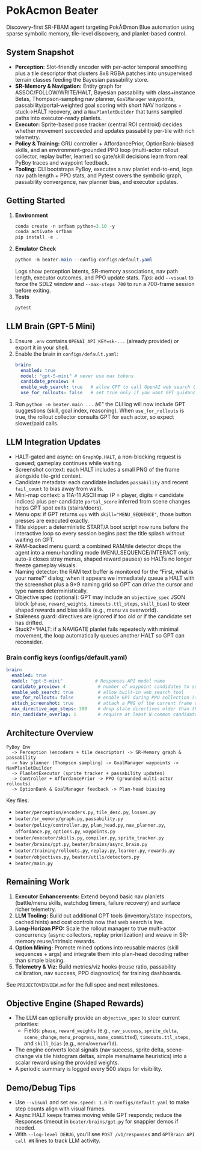 # PokAcmon Beater

Discovery-first SR-FBAM agent targeting PokÃ©mon Blue automation using sparse symbolic memory, tile-level discovery, and planlet-based control.

## System Snapshot

- **Perception:** Slot-friendly encoder with per-actor temporal smoothing plus a tile descriptor that clusters 8x8 RGBA patches into unsupervised terrain classes feeding the Bayesian passability store.
- **SR-Memory & Navigation:** Entity graph for ASSOC/FOLLOW/WRITE/HALT, Bayesian passability with class+instance Betas, Thompson-sampling nav planner, `GoalManager` waypoints, passability/portal-weighted goal scoring with short NAV horizons + stuck→HALT recovery, and a `NavPlanletBuilder` that turns sampled paths into executor-ready planlets.
- **Executor:** Sprite-based pose tracker (central ROI centroid) decides whether movement succeeded and updates passability per-tile with rich telemetry.
- **Policy & Training:** GRU controller + AffordancePrior, OptionBank-biased skills, and an environment-grounded PPO loop (multi-actor rollout collector, replay buffer, learner) so gate/skill decisions learn from real PyBoy traces and waypoint feedback.
- **Tooling:** CLI bootstraps PyBoy, executes a nav planlet end-to-end, logs nav path length + PPO stats, and Pytest covers the symbolic graph, passability convergence, nav planner bias, and executor updates.

## Getting Started

1. **Environment**
   ```powershell
   conda create -n srfbam python=3.10 -y
   conda activate srfbam
   pip install -e .
   ```
2. **Emulator Check**
   ```powershell
   python -m beater.main --config configs/default.yaml
   ```
   Logs show perception latents, SR-memory associations, nav path length, executor outcomes, and PPO update stats.
   _Tips:_ add `--visual` to force the SDL2 window and `--max-steps 700` to run a 700-frame session before exiting.
3. **Tests**
   ```powershell
   pytest
   ```

## LLM Brain (GPT-5 Mini)

1. Ensure `.env` contains `OPENAI_API_KEY=sk-...` (already provided) or export it in your shell.
2. Enable the brain in `configs/default.yaml`:
   ```yaml
   brain:
     enabled: true
     model: "gpt-5-mini" # never use max tokens
     candidate_preview: 4
     enable_web_search: true   # allow GPT to call OpenAI web search tool
     use_for_rollouts: false   # set true only if you want GPT guidance during PPO rollouts
   ```
3. Run `python -m beater.main ...` â€” the CLI log will now include GPT suggestions (skill, goal index, reasoning). When `use_for_rollouts` is true, the rollout collector consults GPT for each actor, so expect slower/paid calls.

## LLM Integration Updates

- HALT-gated and async: on `GraphOp.HALT`, a non-blocking request is queued; gameplay continues while waiting.
- Screenshot context: each HALT includes a small PNG of the frame alongside tile-grid context.
- Candidate metadata: each candidate includes `passability` and recent `fail_count` to bias away from walls.
- Mini-map context: a 11A-11 ASCII map (P = player, digits = candidate indices) plus per-candidate `portal_score` inferred from scene changes helps GPT spot exits (stairs/doors).
- Menu ops: if GPT returns `ops` with `skill="MENU_SEQUENCE"`, those button presses are executed exactly.
- Title skipper: a deterministic START/A boot script now runs before the interactive loop so every session begins past the title splash without waiting on GPT.
- RAM-backed menu guard: a combined RAM/tile detector drops the agent into a menu-handling mode (MENU_SEQUENCE/INTERACT only, auto-`B` closes stray menus, shaped reward pauses) so HALTs no longer freeze gameplay visuals.
- Naming detector: the RAM text buffer is monitored for the “First, what is your name?” dialog; when it appears we immediately queue a HALT with the screenshot plus a 9×9 naming grid so GPT can drive the cursor and type names deterministically.
- Objective spec (optional): GPT may include an `objective_spec` JSON block (`phase`, `reward_weights`, `timeouts.ttl_steps`, `skill_bias`) to steer shaped rewards and bias skills (e.g., menu vs overworld).
- Staleness guard: directives are ignored if too old or if the candidate set has drifted.
- Stuck?+'HALT: if a NAVIGATE planlet fails repeatedly with minimal movement, the loop automatically queues another HALT so GPT can reconsider.

### Brain config keys (configs/default.yaml)
```yaml
brain:
  enabled: true
  model: "gpt-5-mini"            # Responses API model name
  candidate_preview: 4            # number of waypoint candidates to surface
  enable_web_search: true         # allow built-in web_search tool
  use_for_rollouts: false         # enable GPT during PPO collection (slower/paid)
  attach_screenshot: true         # attach a PNG of the current frame on HALT
  max_directive_age_steps: 300    # drop stale directives older than this many steps
  min_candidate_overlap: 1        # require at least N common candidates when applying a directive
```

## Architecture Overview
```
PyBoy Env
  -> Perception (encoders + tile descriptor) -> SR-Memory graph & passability
  -> Nav planner (Thompson sampling) -> GoalManager waypoints -> NavPlanletBuilder
  -> PlanletExecutor (sprite tracker + passability updates)
  -> Controller + AffordancePrior -> PPO (grounded multi-actor rollouts)
  -> OptionBank & GoalManager feedback -> Plan-head biasing
```

Key files:

- `beater/perception/encoders.py`, `tile_desc.py`, `losses.py`
- `beater/sr_memory/graph.py`, `passability.py`
- `beater/policy/controller.py`, `plan_head.py`, `nav_planner.py`, `affordance.py`, `options.py`, `waypoints.py`
- `beater/executor/skills.py`, `compiler.py`, `sprite_tracker.py`
- `beater/brains/gpt.py`, `beater/brains/async_brain.py`
- `beater/training/rollouts.py`, `replay.py`, `learner.py`, `rewards.py`
- `beater/objectives.py`, `beater/utils/detectors.py`
- `beater/main.py`

## Remaining Work

1. **Executor Enhancements:** Extend beyond basic nav planlets (battle/menu skills, watchdog timers, failure recovery) and surface richer telemetry.
2. **LLM Tooling:** Build out additional GPT tools (inventory/state inspectors, cached hints) and cost controls now that web search is live.
3. **Long-Horizon PPO:** Scale the rollout manager to true multi-actor concurrency (async collectors, replay prioritization) and weave in SR-memory reuse/intrinsic rewards.
4. **Option Mining:** Promote mined options into reusable macros (skill sequences + args) and integrate them into plan-head decoding rather than simple biasing.
5. **Telemetry & Viz:** Build metrics/viz hooks (reuse ratio, passability calibration, nav success, PPO diagnostics) for training dashboards.

See `PROJECTOVERVIEW.md` for the full spec and next milestones.

## Objective Engine (Shaped Rewards)

- The LLM can optionally provide an `objective_spec` to steer current priorities:
  - Fields: `phase`, `reward_weights` (e.g., `nav_success`, `sprite_delta`, `scene_change`, `menu_progress`, `name_committed`), `timeouts.ttl_steps`, and `skill_bias` (e.g., `menu`/`overworld`).
- The engine converts local signals (nav success, sprite delta, scene-change via tile histogram deltas, simple menu/name heuristics) into a scalar reward using the provided weights.
- A periodic summary is logged every 500 steps for visibility.

## Demo/Debug Tips

- Use `--visual` and set `env.speed: 1.0` in `configs/default.yaml` to make step counts align with visual frames.
- Async HALT keeps frames moving while GPT responds; reduce the Responses timeout in `beater/brains/gpt.py` for snappier demos if needed.
- With `--log-level DEBUG`, you’ll see `POST /v1/responses` and `GPTBrain API call #N` lines to track LLM activity.
